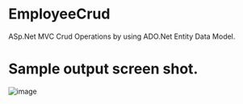 # EmployeeCrud
ASp.Net MVC Crud Operations by using ADO.Net Entity Data Model.

# Sample output screen shot.

![image](https://user-images.githubusercontent.com/25552209/120940062-d7f22a00-c738-11eb-9337-42f92e157a54.png)
